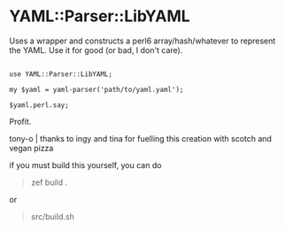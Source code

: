 # YAML::Parser::LibYAML

Uses a wrapper and constructs a perl6 array/hash/whatever to represent the YAML.  Use it for good (or bad, I don't care).

```perl6

use YAML::Parser::LibYAML;

my $yaml = yaml-parser('path/to/yaml.yaml');

$yaml.perl.say;
```

Profit.

tony-o | thanks to ingy and tina for fuelling this creation with scotch and vegan pizza

if you must build this yourself, you can do

> zef build .

or

> src/build.sh
